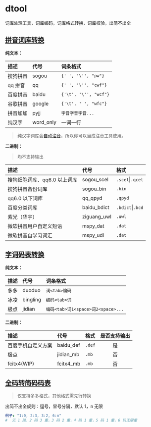 # dtool

词库处理工具，词库编码，词库格式转换，词库校验，出简不出全

## [拼音词库转换](./pkg/pinyin/)

**纯文本：**

| 描述     | 代号      | 词条格式              |
| :------- | :-------- | :-------------------- |
| 搜狗拼音 | sogou     | `{' ', '\'', "pw"}`   |
| qq 拼音  | qq        | `{' ', '\'', "cwf"}`  |
| 百度拼音 | baidu     | `{'\t', '\'', "wcf"}` |
| 谷歌拼音 | google    | `{'\t', ' ', "wfc"}`  |
| 拼音加加 | pyjj      | `字音字音字音...`     |
| 纯汉字   | word_only | 一词一行              |

> 纯汉字词库会[自动注音](./pkg/encoder/pinyin.go)，所以你可以当成注音工具使用。

**二进制：**

> 均不支持输出

| 描述                         | 代号        | 格式             |
| :--------------------------- | :---------- | :--------------- |
| 搜狗细胞词库、qq6.0 以上词库 | sogou_scel  | `.scel`\|`.qcel` |
| 搜狗拼音备份词库             | sogou_bin   | `.bin`           |
| qq6.0 以下词库               | qq_qpyd     | `.qpyd`          |
| 百度分类词库                 | baidu_bdict | `.bdict`\|`.bcd` |
| 紫光（华宇）                 | ziguang_uwl | `.uwl`           |
| 微软拼音用户自定义短语       | mspy_dat    | `.dat`           |
| 微软拼音自学习词汇           | mspy_udl    | `.dat`           |

## [字词码表转换](./pkg/table/)

**纯文本：**

| 描述 | 代号     | 词条格式                           |
| :--- | :------- | :--------------------------------- |
| 多多 | duoduo   | `词<tab>编码`                      |
| 冰凌 | bingling | `编码<tab>词`                      |
| 极点 | jidian   | `编码<tab>词1<space>词2<space>...` |

**二进制：**

| 描述               | 代号      | 格式   | 是否支持输出 |
| :----------------- | :-------- | :----- | :----------: |
| 百度手机自定义方案 | baidu_def | `.def` |      是      |
| 极点               | jidian_mb | `.mb`  |      否      |
| fcitx4(WIP)        | fcitx4_mb | `.mb`  |      否      |

## [全码转简码码表](./pkg/encoder/shortener.go)

> 仅支持多多格式，其他格式需先行转换

出简不出全规则：逗号，冒号分隔，默认 1，n 无限

```yaml
例子: "1:0, 2:3, 3:2, 6:n"
#  无 1 简，2 码 3 重，3 码 2 重，4 码 1 重，5 码 1 重，6 码无限重
```